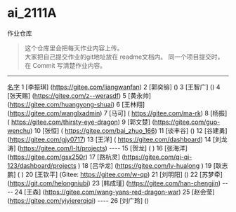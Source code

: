 # ai_2111A
作业仓库
> 这个仓库里会把每天作业内容上传。    
> 大家把自己提交作业的git地址放在 readme文档内。
> 同一个项目提交时，在 Commit 写清楚作业内容。

---

[名字](https://github.com/SunXianyong/ai_2111A)
1	[李振琪]	(https://gitee.com/liangwanfan)
2	[郭奕镕]	()
3	[王智广]	()
4	[张天赐]	(https://gitee.com/z--werasdf)
5	[黄永帅]	(https://gitee.com/huangyong-shuai)
6	[王林翔]	(https://gitee.com/wanglxadmin)
7	[马可]	(	https://gitee.com/ma-rk)
8	[杨振]	(	https://gitee.com/thirsty-eye-dragon)
9	[郭文楚]	(https://gitee.com/guo-wenchu)
10	[张恒]	(	https://gitee.com/bai_zhuo_166)
11	[谈丰谷]	()
12	[谷建勇]	(https://gitee.com/gjy0717)
13	[王洋]	(	https://gitee.com/dashboard)
14	[刘龙涛]	(https://gitee.com/l-lt/projects)	----
15	[贺龙]	( 	)
16	[张海洋]	(https://gitee.com/gsx250r)
17	[路杭灵]	(https://gitee.com/qi-qi-123/dashboard/projects )
18	[吕华龙]	(https://gitee.com/lv-hualong )
19	[耿志鹏]	( )
20	[王钦平]	(Gitee: https://gitee.com/w-qp)
21	[刘明阳]	()
22	[苏梦牵]	(https://git.com/helongniubi)
23	[韩成瑾]	(https://gitee.com/han-chengjin)	----
24	[王森]	(https://gitee.com/wang-yans-red-dragon-war)
25	[赵会莹]	(https://gitee.com/yiyiererqiqi)	----
26	[刘广玲]	()
